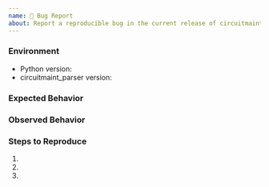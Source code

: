 ```yaml
---
name: 🐛 Bug Report
about: Report a reproducible bug in the current release of circuitmaint_parser
---
```


### Environment
* Python version:  <!-- Example: 3.7.7 -->
* circuitmaint_parser version:  <!-- Example: 1.0.0 -->

<!-- What did you expect to happen? -->
### Expected Behavior


<!-- What happened instead? -->
### Observed Behavior

<!--
    Describe in detail the exact steps that someone else can take to reproduce
    this bug using the current release.
-->
### Steps to Reproduce
1.
2.
3.